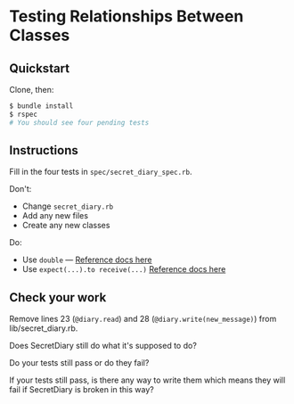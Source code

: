 # Testing Relationships Between Classes

## Quickstart

Clone, then:

```bash
$ bundle install
$ rspec
# You should see four pending tests
```

## Instructions

Fill in the four tests in `spec/secret_diary_spec.rb`.

Don't:

* Change `secret_diary.rb`
* Add any new files
* Create any new classes

Do:

* Use `double` — [Reference docs here](https://relishapp.com/rspec/rspec-mocks/v/3-5/docs/basics/test-doubles)
* Use `expect(...).to receive(...)` [Reference docs here](https://relishapp.com/rspec/rspec-mocks/v/3-5/docs/basics/expecting-messages)

## Check your work

Remove lines 23 (`@diary.read`) and 28 (`@diary.write(new_message)`) from lib/secret_diary.rb.

Does SecretDiary still do what it's supposed to do?

Do your tests still pass or do they fail?

If your tests still pass, is there any way to write them which means they will fail if SecretDiary is broken in this way?
